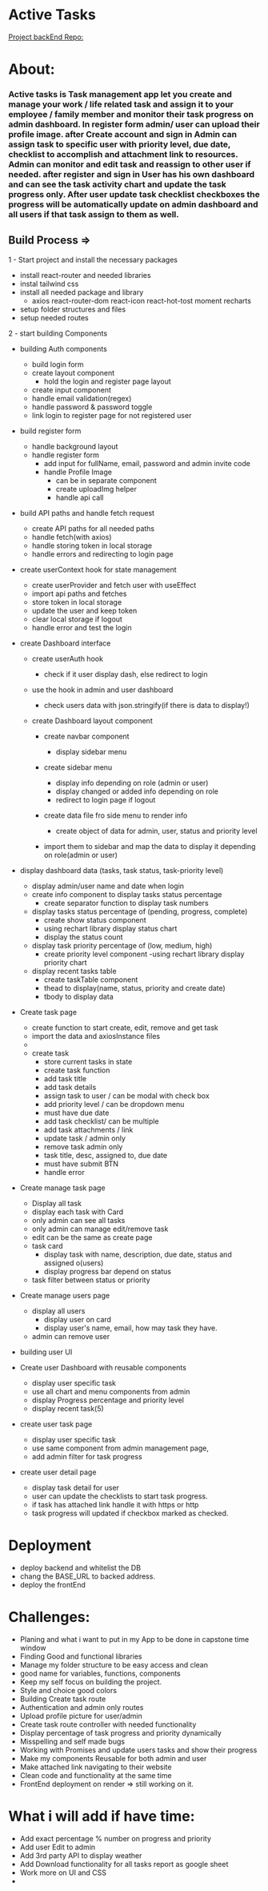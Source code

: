 # Active Tasks

[Project backEnd Repo:](https://github.com/1001hadi/activeTasks-BE)

#

# About:

### Active tasks is Task management app let you create and manage your work / life related task and assign it to your employee / family member and monitor their task progress on admin dashboard. In register form admin/ user can upload their profile image. after Create account and sign in Admin can assign task to specific user with priority level, due date, checklist to accomplish and attachment link to resources. Admin can monitor and edit task and reassign to other user if needed. after register and sign in User has his own dashboard and can see the task activity chart and update the task progress only. After user update task checklist checkboxes the progress will be automatically update on admin dashboard and all users if that task assign to them as well.

## Build Process =>

1 - Start project and install the necessary packages

- install react-router and needed libraries
- instal tailwind css
- install all needed package and library
  - axios react-router-dom react-icon react-hot-tost moment recharts
- setup folder structures and files
- setup needed routes

2 - start building Components

- building Auth components

  - build login form
  - create layout component
    - hold the login and register page layout
  - create input component
  - handle email validation(regex)
  - handle password & password toggle
  - link login to register page for not registered user

- build register form

  - handle background layout
  - handle register form
    - add input for fullName, email, password and admin invite code
    - handle Profile Image
      - can be in separate component
      - create uploadImg helper
      - handle api call

- build API paths and handle fetch request

  - create API paths for all needed paths
  - handle fetch(with axios)
  - handle storing token in local storage
  - handle errors and redirecting to login page

- create userContext hook for state management

  - create userProvider and fetch user with useEffect
  - import api paths and fetches
  - store token in local storage
  - update the user and keep token
  - clear local storage if logout
  - handle error and test the login

- create Dashboard interface

  - create userAuth hook

    - check if it user display dash, else redirect to login

  - use the hook in admin and user dashboard
    - check users data with json.stringify(if there is data to display!)
  - create Dashboard layout component

    - create navbar component

      - display sidebar menu

    - create sidebar menu
      - display info depending on role (admin or user)
      - display changed or added info depending on role
      - redirect to login page if logout
    - create data file fro side menu to render info
      - create object of data for admin, user, status and priority level
    - import them to sidebar and map the data to display it depending on role(admin or user)

- display dashboard data (tasks, task status, task-priority level)

  - display admin/user name and date when login
  - create info component to display tasks status percentage
    - create separator function to display task numbers
  - display tasks status percentage of (pending, progress, complete)
    - create show status component
    - using rechart library display status chart
    - display the status count
  - display task priority percentage of (low, medium, high)
    - create priority level component
      -using rechart library display priority chart
  - display recent tasks table
    - create taskTable component
    - thead to display(name, status, priority and create date)
    - tbody to display data

- Create task page

  - create function to start create, edit, remove and get task
  - import the data and axiosInstance files
  -
  - create task
    - store current tasks in state
    - create task function
    - add task title
    - add task details
    - assign task to user / can be modal with check box
    - add priority level / can be dropdown menu
    - must have due date
    - add task checklist/ can be multiple
    - add task attachments / link
    - update task / admin only
    - remove task admin only
    - task title, desc, assigned to, due date
    - must have submit BTN
    - handle error

- Create manage task page

  - Display all task
  - display each task with Card
  - only admin can see all tasks
  - only admin can manage edit/remove task
  - edit can be the same as create page
  - task card
    - display task with name, description, due date, status and assigned o(users)
    - display progress bar depend on status
  - task filter between status or priority

- Create manage users page

  - display all users
    - display user on card
    - display user's name, email, how may task they have.
  - admin can remove user

- building user UI

- Create user Dashboard with reusable components

  - display user specific task
  - use all chart and menu components from admin
  - display Progress percentage and priority level
  - display recent task(5)

- create user task page
  - display user specific task
  - use same component from admin management page,
  - add admin filter for task progress
- create user detail page
  - display task detail for user
  - user can update the checklists to start task progress.
  - if task has attached link handle it with https or http
  - task progress will updated if checkbox marked as checked.

# Deployment

- deploy backend and whitelist the DB
- chang the BASE_URL to backed address.
- deploy the frontEnd

#

# Challenges:

- Planing and what i want to put in my App to be done in capstone time window
- Finding Good and functional libraries
- Manage my folder structure to be easy access and clean
- good name for variables, functions, components
- Keep my self focus on building the project.
- Style and choice good colors
- Building Create task route
- Authentication and admin only routes
- Upload profile picture for user/admin
- Create task route controller with needed functionality
- Display percentage of task progress and priority dynamically
- Misspelling and self made bugs
- Working with Promises and update users tasks and show their progress
- Make my components Reusable for both admin and user
- Make attached link navigating to their website
- Clean code and functionality at the same time
- FrontEnd deployment on render => still working on it.

#

# What i will add if have time:

- Add exact percentage % number on progress and priority
- Add user Edit to admin
- Add 3rd party API to display weather
- Add Download functionality for all tasks report as google sheet
- Work more on UI and CSS
-
